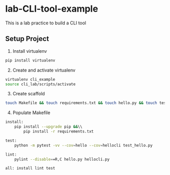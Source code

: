 # lab-CLI-tool-example
This is a lab practice to build a CLI tool

## Setup Project

1. Install virtualenv

```bash
pip install virtualenv
```

2. Create and activate virtualenv
```bash
virtualenv cli_example
source cli_lab/scripts/activate
```

3. Create scaffold

```bash
touch Makefile && touch requirements.txt && touch hello.py && touch test_hello.py
```

4. Populate Makefile

```bash
install:
    pip install --upgrade pip &&\\
        pip install -r requirements.txt

test:
    python -m pytest -vv --cov=hello --cov=hellocli test_hello.py

lint:
    pylint --disable==R,C hello.py hellocli.py

all: install lint test
```


